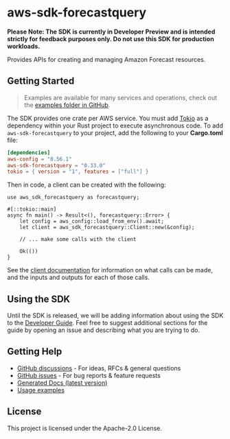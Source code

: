 # aws-sdk-forecastquery

**Please Note: The SDK is currently in Developer Preview and is intended strictly for
feedback purposes only. Do not use this SDK for production workloads.**

Provides APIs for creating and managing Amazon Forecast resources.

## Getting Started

> Examples are available for many services and operations, check out the
> [examples folder in GitHub](https://github.com/awslabs/aws-sdk-rust/tree/main/examples).

The SDK provides one crate per AWS service. You must add [Tokio](https://crates.io/crates/tokio)
as a dependency within your Rust project to execute asynchronous code. To add `aws-sdk-forecastquery` to
your project, add the following to your **Cargo.toml** file:

```toml
[dependencies]
aws-config = "0.56.1"
aws-sdk-forecastquery = "0.33.0"
tokio = { version = "1", features = ["full"] }
```

Then in code, a client can be created with the following:

```rust,no_run
use aws_sdk_forecastquery as forecastquery;

#[::tokio::main]
async fn main() -> Result<(), forecastquery::Error> {
    let config = aws_config::load_from_env().await;
    let client = aws_sdk_forecastquery::Client::new(&config);

    // ... make some calls with the client

    Ok(())
}
```

See the [client documentation](https://docs.rs/aws-sdk-forecastquery/latest/aws_sdk_forecastquery/client/struct.Client.html)
for information on what calls can be made, and the inputs and outputs for each of those calls.

## Using the SDK

Until the SDK is released, we will be adding information about using the SDK to the
[Developer Guide](https://docs.aws.amazon.com/sdk-for-rust/latest/dg/welcome.html). Feel free to suggest
additional sections for the guide by opening an issue and describing what you are trying to do.

## Getting Help

* [GitHub discussions](https://github.com/awslabs/aws-sdk-rust/discussions) - For ideas, RFCs & general questions
* [GitHub issues](https://github.com/awslabs/aws-sdk-rust/issues/new/choose) - For bug reports & feature requests
* [Generated Docs (latest version)](https://awslabs.github.io/aws-sdk-rust/)
* [Usage examples](https://github.com/awslabs/aws-sdk-rust/tree/main/examples)

## License

This project is licensed under the Apache-2.0 License.

